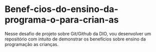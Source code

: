 # Benef-cios-do-ensino-da-programa-o-para-crian-as
Nesse desafio de projeto sobre Git/Github da DIO, vou desenvolver um repositório com intuito de demonstrar os benefícios sobre ensino da programação as crianças.
